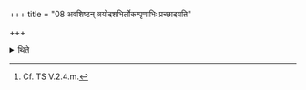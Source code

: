 +++
title = "08 अवशिष्टन् त्रयोदशभिर्लोकम्पृणाभिः प्रच्छादयति"

+++

<details><summary>थिते</summary>

8. He covers the remaining (space) by means of thirteen Lokaṁpr̥ṇā (space-filling-brick)s.[^1]   

[^1]: Cf. TS V.2.4.m.  
</details>
